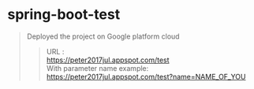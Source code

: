 # spring-boot-test
>Deployed the project on Google platform cloud 
>>URL : <br>
>https://peter2017jul.appspot.com/test<br>
>>With parameter name example:<br>
>https://peter2017jul.appspot.com/test?name=NAME_OF_YOU<br>
  
    